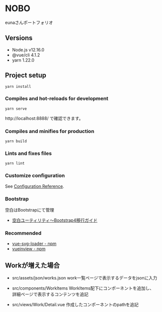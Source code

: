 # NOBO
eunaさんポートフォリオ

## Versions
* Node.js v12.16.0
* @vue/cli 4.1.2
* yarn 1.22.0

## Project setup
```
yarn install
```

### Compiles and hot-reloads for development
```
yarn serve
```
http://localhost:8888/ で確認できます。

### Compiles and minifies for production
```
yarn build
```

### Lints and fixes files
```
yarn lint
```

### Customize configuration
See [Configuration Reference](https://cli.vuejs.org/config/).

### Bootstrap
空白はBootstrapにて管理
* [空白ユーティリティ～Bootstrap4移行ガイド](https://cccabinet.jpn.org/bootstrap4/utilities/spacing)

### Recommended
* [vue-svg-loader - npm](https://www.npmjs.com/package/vue-svg-loader)
* [vueinview - npm](https://www.npmjs.com/package/vueinview)

## Workが増えた場合

* src/assets/json/works.json
work一覧ページで表示するデータをjsonに入力

* src/components/WorkItems
WorkItems配下にコンポーネントを追加し、詳細ページで表示するコンテンツを追記

* src/views/Work/Detail.vue
作成したコンポーネントのpathを追記
